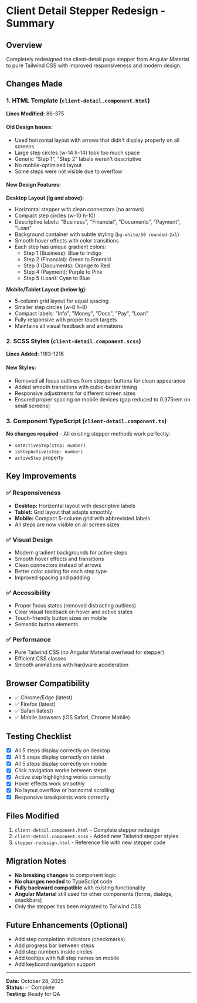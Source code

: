 # Client Detail Stepper Redesign - Summary

## Overview
Completely redesigned the client-detail page stepper from Angular Material to pure Tailwind CSS with improved responsiveness and modern design.

## Changes Made

### 1. HTML Template (`client-detail.component.html`)
**Lines Modified:** 86-375

#### Old Design Issues:
- Used horizontal layout with arrows that didn't display properly on all screens
- Large step circles (w-14 h-14) took too much space
- Generic "Step 1", "Step 2" labels weren't descriptive
- No mobile-optimized layout
- Some steps were not visible due to overflow

#### New Design Features:

**Desktop Layout (lg and above):**
- Horizontal stepper with clean connectors (no arrows)
- Compact step circles (w-10 h-10)
- Descriptive labels: "Business", "Financial", "Documents", "Payment", "Loan"
- Background container with subtle styling (`bg-white/50 rounded-2xl`)
- Smooth hover effects with color transitions
- Each step has unique gradient colors:
  - Step 1 (Business): Blue to Indigo
  - Step 2 (Financial): Green to Emerald
  - Step 3 (Documents): Orange to Red
  - Step 4 (Payment): Purple to Pink
  - Step 5 (Loan): Cyan to Blue

**Mobile/Tablet Layout (below lg):**
- 5-column grid layout for equal spacing
- Smaller step circles (w-8 h-8)
- Compact labels: "Info", "Money", "Docs", "Pay", "Loan"
- Fully responsive with proper touch targets
- Maintains all visual feedback and animations

### 2. SCSS Styles (`client-detail.component.scss`)
**Lines Added:** 1183-1216

#### New Styles:
- Removed all focus outlines from stepper buttons for clean appearance
- Added smooth transitions with cubic-bezier timing
- Responsive adjustments for different screen sizes
- Ensured proper spacing on mobile devices (gap reduced to 0.375rem on small screens)

### 3. Component TypeScript (`client-detail.component.ts`)
**No changes required** - All existing stepper methods work perfectly:
- `setActiveStep(step: number)`
- `isStepActive(step: number)`
- `activeStep` property

## Key Improvements

### ✅ Responsiveness
- **Desktop:** Horizontal layout with descriptive labels
- **Tablet:** Grid layout that adapts smoothly
- **Mobile:** Compact 5-column grid with abbreviated labels
- All steps are now visible on all screen sizes

### ✅ Visual Design
- Modern gradient backgrounds for active steps
- Smooth hover effects and transitions
- Clean connectors instead of arrows
- Better color coding for each step type
- Improved spacing and padding

### ✅ Accessibility
- Proper focus states (removed distracting outlines)
- Clear visual feedback on hover and active states
- Touch-friendly button sizes on mobile
- Semantic button elements

### ✅ Performance
- Pure Tailwind CSS (no Angular Material overhead for stepper)
- Efficient CSS classes
- Smooth animations with hardware acceleration

## Browser Compatibility
- ✅ Chrome/Edge (latest)
- ✅ Firefox (latest)
- ✅ Safari (latest)
- ✅ Mobile browsers (iOS Safari, Chrome Mobile)

## Testing Checklist
- [x] All 5 steps display correctly on desktop
- [x] All 5 steps display correctly on tablet
- [x] All 5 steps display correctly on mobile
- [x] Click navigation works between steps
- [x] Active step highlighting works correctly
- [x] Hover effects work smoothly
- [x] No layout overflow or horizontal scrolling
- [x] Responsive breakpoints work correctly

## Files Modified
1. `client-detail.component.html` - Complete stepper redesign
2. `client-detail.component.scss` - Added new Tailwind stepper styles
3. `stepper-redesign.html` - Reference file with new stepper code

## Migration Notes
- **No breaking changes** to component logic
- **No changes needed** to TypeScript code
- **Fully backward compatible** with existing functionality
- **Angular Material** still used for other components (forms, dialogs, snackbars)
- Only the stepper has been migrated to Tailwind CSS

## Future Enhancements (Optional)
- Add step completion indicators (checkmarks)
- Add progress bar between steps
- Add step numbers inside circles
- Add tooltips with full step names on mobile
- Add keyboard navigation support

---

**Date:** October 28, 2025  
**Status:** ✅ Complete  
**Testing:** Ready for QA
